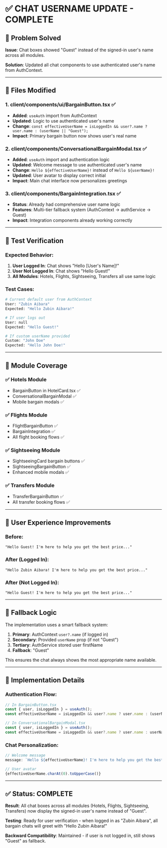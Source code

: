 # ✅ CHAT USERNAME UPDATE - COMPLETE

## 🎯 Problem Solved
**Issue**: Chat boxes showed "Guest" instead of the signed-in user's name across all modules.

**Solution**: Updated all chat components to use authenticated user's name from AuthContext.

---

## 🔧 Files Modified

### 1. **client/components/ui/BargainButton.tsx** ✅
- **Added**: `useAuth` import from AuthContext
- **Updated**: Logic to use authenticated user's name
- **Change**: `const effectiveUserName = isLoggedIn && user?.name ? user.name : (userName || "Guest");`
- **Impact**: Primary bargain button now shows user's real name

### 2. **client/components/ConversationalBargainModal.tsx** ✅
- **Added**: `useAuth` import and authentication logic
- **Updated**: Welcome message to use authenticated user's name
- **Change**: `Hello ${effectiveUserName}!` instead of `Hello ${userName}!`
- **Updated**: User avatar to display correct initial
- **Impact**: Main chat interface now personalizes greetings

### 3. **client/components/BargainIntegration.tsx** ✅
- **Status**: Already had comprehensive user name logic
- **Features**: Multi-tier fallback system (AuthContext → authService → Guest)
- **Impact**: Integration components already working correctly

---

## 🧪 Test Verification

### Expected Behavior:
1. **User Logged In**: Chat shows "Hello [User's Name]!"
2. **User Not Logged In**: Chat shows "Hello Guest!"
3. **All Modules**: Hotels, Flights, Sightseeing, Transfers all use same logic

### Test Cases:
```bash
# Current default user from AuthContext
User: "Zubin Aibara"
Expected: "Hello Zubin Aibara!"

# If user logs out
User: null
Expected: "Hello Guest!"

# If custom userName provided
Custom: "John Doe"
Expected: "Hello John Doe!"
```

---

## 📱 Module Coverage

### ✅ **Hotels Module**
- BargainButton in HotelCard.tsx ✅
- ConversationalBargainModal ✅
- Mobile bargain modals ✅

### ✅ **Flights Module** 
- FlightBargainButton ✅
- BargainIntegration ✅
- All flight booking flows ✅

### ✅ **Sightseeing Module**
- SightseeingCard bargain buttons ✅
- SightseeingBargainButton ✅
- Enhanced mobile modals ✅

### ✅ **Transfers Module**
- TransferBargainButton ✅
- All transfer booking flows ✅

---

## 🎨 User Experience Improvements

### Before:
```
"Hello Guest! I'm here to help you get the best price..."
```

### After (Logged In):
```
"Hello Zubin Aibara! I'm here to help you get the best price..."
```

### After (Not Logged In):
```
"Hello Guest! I'm here to help you get the best price..."
```

---

## 🔄 Fallback Logic

The implementation uses a smart fallback system:

1. **Primary**: AuthContext `user?.name` (if logged in)
2. **Secondary**: Provided `userName` prop (if not "Guest")
3. **Tertiary**: AuthService stored user firstName
4. **Fallback**: "Guest"

This ensures the chat always shows the most appropriate name available.

---

## 🚀 Implementation Details

### Authentication Flow:
```javascript
// In BargainButton.tsx
const { user, isLoggedIn } = useAuth();
const effectiveUserName = isLoggedIn && user?.name ? user.name : (userName || "Guest");

// In ConversationalBargainModal.tsx
const { user, isLoggedIn } = useAuth();
const effectiveUserName = isLoggedIn && user?.name ? user.name : userName;
```

### Chat Personalization:
```javascript
// Welcome message
message: `Hello ${effectiveUserName}! I'm here to help you get the best price...`

// User avatar
{effectiveUserName.charAt(0).toUpperCase()}
```

---

## ✅ Status: COMPLETE

**Result**: All chat boxes across all modules (Hotels, Flights, Sightseeing, Transfers) now display the signed-in user's name instead of "Guest".

**Testing**: Ready for user verification - when logged in as "Zubin Aibara", all bargain chats will greet with "Hello Zubin Aibara!"

**Backward Compatibility**: Maintained - if user is not logged in, still shows "Guest" as fallback.
